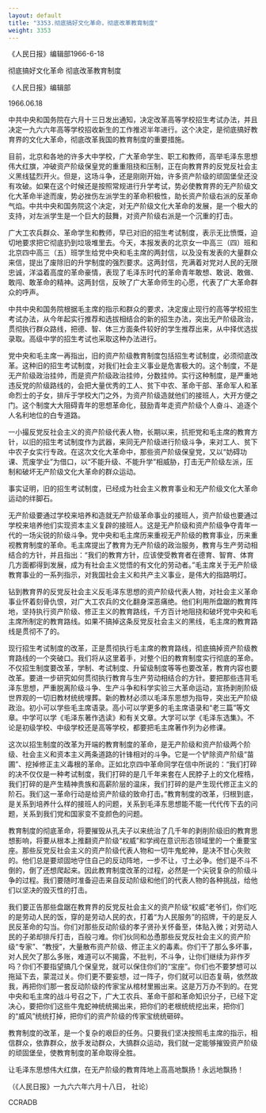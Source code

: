 ```yaml
---
layout: default
title: "3353.彻底搞好文化革命，彻底改革教育制度"
weight: 3353
---
```


《人民日报》编辑部1966-6-18

彻底搞好文化革命  彻底改革教育制度

《人民日报》编辑部

1966.06.18

中共中央和国务院在六月十三日发出通知，决定改革高等学校招生考试办法，并且决定一九六六年高等学校招收新生的工作推迟半年进行。这个决定，是彻底搞好教育界的文化大革命，彻底改革我国的教育制度的重要措施。

目前，北京和各地的许多大中学校，广大革命学生、职工和教师，高举毛泽东思想伟大红旗，冲破资产阶级保皇党的重重阻挠和压制，正在向教育界的反党反社会主义黑线猛烈开火。但是，这场斗争，还是刚刚开始，许多资产阶级的顽固堡垒还没有攻破。如果在这个时候还是按照常规进行升学考试，势必使教育界的无产阶级文化大革命半途而废，势必挫伤左派学生的革命积极性，助长资产阶级右派的反革命气焰。中共中央和国务院这个决定，对无产阶级文化大革命的发展，是一个极大的支持，对左派学生是一个巨大的鼓舞，对资产阶级右派是一个沉重的打击。

广大工农兵群众、革命学生和教师，早已对旧的招生考试制度，表示无比愤慨，迫切地要求把它彻底扔到垃圾堆里去。今天，本报发表的北京女一中高三（四）班和北京四中高三（五）班学生给党中央和毛主席的两封信，以及没有发表的大量群众来信，提出了废除旧的升学制度的强烈要求。这两封信，充满着对党对人民的无限忠诚，洋溢着高度的革命豪情，表现了毛泽东时代的革命青年敢想、敢说、敢做、敢闯、敢革命的精神。这两封信，反映了广大革命师生的心愿，代表了广大革命群众的呼声。

中共中央和国务院根据毛主席的指示和群众的要求，决定废止现行的高等学校招生考试办法，从今年起实行推荐和选拔相结合的新的招生办法，突出无产阶级政治，贯彻执行群众路线，把德、智、体三方面条件较好的学生推荐出来，从中择优选拔录取。高级中学的招生考试也采取这种办法进行。

党中央和毛主席一再指出，旧的资产阶级教育制度包括招生考试制度，必须彻底改革。这种旧的招生考试制度，对我们社会主义事业是危害极大的。这个制度，不是无产阶级政治挂帅，而是资产阶级政治挂帅，分数挂帅。实行这种制度，是严重地违反党的阶级路线的，会把大量优秀的工人、贫下中农、革命干部、革命军人和革命烈士的子女，排斥于学校大门之外，为资产阶级造就他们的接班人，大开方便之门。这个制度大大阻碍青年的思想革命化，鼓励青年走资产阶级个人奋斗、追逐个人名利地位的白专道路。

一小撮反党反社会主义的资产阶级代表人物，长期以来，抗拒党和毛主席的教育方针，以旧的招生考试制度作为武器，来同无产阶级进行阶级斗争，来对工人、贫下中农子女实行专政。在这次文化大革命中，那些资产阶级保皇党，又以“妨碍功课、荒废学业”为借口，以“不能升级、不能升学”相威胁，打击无产阶级左派，压制和破坏无产阶级文化大革命的群众运动。

事实证明，旧的招生考试制度，已经成为社会主义教育事业和无产阶级文化大革命运动的绊脚石。

无产阶级要通过学校来培养和造就无产阶级革命事业的接班人，资产阶级也要通过学校来培养他们实现资本主义复辟的接班人。这是无产阶级和资产阶级争夺青年一代的一场尖锐的阶级斗争。党中央和毛主席历来重视无产阶级的教育事业，历来重视教育制度的革命。毛主席提出了教育为无产阶级的政治服务，教育与生产劳动相结合的方针，并且指出：“我们的教育方针，应该使受教育者在德育、智育、体育几方面都得到发展，成为有社会主义觉悟的有文化的劳动者。”毛主席关于无产阶级教育事业的一系列指示，对我国社会主义和共产主义事业，是伟大的指路明灯。

钻到教育界的反党反社会主义反毛泽东思想的资产阶级代表人物，对社会主义革命事业怀着刻骨仇恨，对广大工农兵的文化翻身深恶痛绝。他们利用所盘踞的教育阵地，坚持执行资产阶级、修正主义的教育路线，千方百计地阻挠和破坏党中央和毛主席所制定的教育路线。如果不搞掉这条反党反社会主义的黑线，毛主席的教育路线是贯彻不了的。

现行招生考试制度的改革，正是贯彻执行毛主席的教育路线，彻底搞掉资产阶级教育路线的一个突破口。我们将从这里着手，对整个旧的教育制度实行彻底的革命。不仅招生制度要改革，学制、考试制度、升留级制度等等也要改革，教育内容也要改革。要进一步研究如何贯彻执行教育与生产劳动相结合的方针。要把那些违背毛泽东思想，严重脱离阶级斗争、生产斗争和科学实验三大革命运动，宣扬剥削阶级世界观的一切旧教材统统埋葬。新的教材必须以毛泽东思想为指导，突出无产阶级政治。初小可以学些毛主席语录。高小可以学更多的毛主席语录和“老三篇”等文章。中学可以学《毛泽东著作选读》和有关文章。大学可以学《毛泽东选集》。不论是初级学校、中级学校还是高等学校，都要把毛主席著作列为必修课。

这次以招生制度的改革为开端的教育制度的革命，是无产阶级和资产阶级两个阶级、社会主义和资本主义两条道路的针锋相对的斗争。它是一个铲除资产阶级“苗圃”、挖掉修正主义毒根的革命。正如北京四中革命同学在信中所说的：“我们打碎的决不仅仅是一种考试制度，我们打碎的是几千年来套在人民脖子上的文化桎梏，我们打碎的是产生精神贵族和高薪阶层的温床，我们打碎的是产生现代修正主义的阶石。我们这一革命行动是给资产阶级的致命打击。”教育制度的改革，归根到底，是关系到培养什么样的接班人的问题，关系到毛泽东思想能不能一代代传下去的问题，关系到我们党和国家变不变颜色的问题。

教育制度的彻底革命，将要摧毁从孔夫子以来统治了几千年的剥削阶级旧的教育思想影响，将要从根本上推翻资产阶级“权威”和学阀在意识形态领域里的一个重要宝座。那些反党反社会主义的资产阶级代表人物和一切牛鬼蛇神，是决不甘心失败的。他们总是要顽固地守住自己的反动阵地，一步不让，寸土必争。他们是不斗不倒的，倒了还想爬起来。因此教育制度改革的过程，必然是一个尖锐复杂的阶级斗争的过程。我们要随时准备迎击来自反动阶级和他们的代表人物的各种挑战，给他们以坚决的毁灭性的打击。

我们要正告那些盘踞在教育界的反党反社会主义的资产阶级“权威”老爷们，你们吃的是劳动人民的饭，穿的是劳动人民的衣，打着“为人民服务”的招牌，干的是反人民反革命的勾当。你们对那些反动阶级的孝子贤孙关怀备至，体贴入微；对劳动人民的子弟却排斥打击，百般刁难。你们伙同和怂恿那些反党反社会主义的资产阶级“专家”、“教授”，大量散布资产阶级、修正主义的毒素。你们干了那么多坏事，对人民欠了那么多账，难道可以不揭露，不批判，不斗争，让你们继续为非作歹吗？你们不要指望搞几个保皇党，就可以保住你们的“宝座”。你们也不要梦想可以拖延下去，蒙混过关。你们更不要妄想，过一阵子，你们就可以旧态复萌，依然故我，再把你们那一套反动阶级的传家宝从棺材里搬出来。这是万万办不到的。在党中央和毛主席的战斗号召之下，广大工农兵、革命干部和革命知识分子，已经下定决心，要把你们这些牛鬼蛇神统统揭出来，把你们的老根统统挖出来，把你们的“威风”统统打掉，把你们的资产阶级的传家宝统统砸碎。

教育制度的改革，是一个复杂的艰巨的任务。只要我们坚决按照毛主席的指示，相信群众，依靠群众，放手发动群众，大搞群众运动，我们就一定能够摧毁资产阶级的顽固堡垒，使教育制度的革命取得全胜。

让毛泽东思想伟大红旗，在无产阶级的教育阵地上高高地飘扬！永远地飘扬！

（《人民日报》一九六六年六月十八日， 社论）

CCRADB

